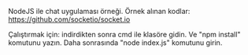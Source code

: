 NodeJS ile chat uygulaması örneği.
Örnek alınan kodlar: https://github.com/socketio/socket.io

Çalıştırmak için:
indirdikten sonra cmd ile klasöre gidin.
Ve "npm install" komutunu yazın.
Daha sonrasında "node index.js" komutunu girin.
